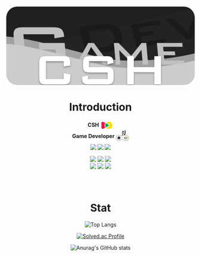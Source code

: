 <p align = "center">
  <img src = "https://github.com/csh4430/csh4430/blob/main/Image/Title.png">
</p>
<h1 align ="center">
  Introduction
</h1>
<p align="center">
  <b>
    CSH
    <img align = "center" src = "https://github.com/csh4430/csh4430/blob/main/Image/School_Logo.png" width = "35px">
    <br>
    Game Developer <img align = "center" src = "https://github.com/csh4430/csh4430/blob/main/Image/controller.png" width = "35px">
    <br>
    <img align = "center" src ="https://user-images.githubusercontent.com/77655535/216351362-be60ede3-06a9-4a6f-a3d4-c61df79237e2.png" width = "35px"> 
    <img align = "center" src ="https://user-images.githubusercontent.com/77655535/216352796-863867dc-8535-4570-bb7d-d7b1c8eeecd5.png" width = "35px"> 
    <img align = "center" src ="https://user-images.githubusercontent.com/77655535/216352957-8d291007-b2e4-43c2-8cf1-0b33404b7dc9.png" width = "35px">
    </b>
</p>

<p align="center">
  <img align ="center" src ="https://user-images.githubusercontent.com/77655535/216356762-fc68c751-d4b1-46a7-9193-b4eb7e15ea14.png" width ="30px"> 
  <img align ="center" src ="https://user-images.githubusercontent.com/77655535/216357213-1cc65c72-0445-4527-9890-ab20941de5b9.png" width="30px">
  <img align ="center" src ="https://user-images.githubusercontent.com/77655535/216357545-36cbeb2e-52cb-4409-9929-7c8c10ba40ba.png" width="30px">
   <br>
  <img align ="center" src ="https://user-images.githubusercontent.com/77655535/216358220-05c431a5-f603-4265-be54-d632ae7ff87e.png" width ="30px">
  <img align ="center" src ="https://upload.wikimedia.org/wikipedia/commons/thumb/3/3f/Git_icon.svg/97px-Git_icon.svg.png?20220905010122" width ="30px">
  <img align ="center" src ="https://upload.wikimedia.org/wikipedia/commons/a/af/Adobe_Photoshop_CC_icon.svg" width ="30px">
</p>

<br>
<br>

<h1 align ="center">
  Stat
</h1>
<span align ="center">

![Top Langs](https://github-readme-stats.vercel.app/api/top-langs/?username=csh4430&layout=compact&theme=dark)
  
[![Solved.ac Profile](http://mazassumnida.wtf/api/generate_badge?boj=snghun6889)](https://solved.ac/snghun6889)
  
![Anurag's GitHub stats](https://github-readme-stats.vercel.app/api?username=csh4430&show_icons=true&theme=dark)

</span>
